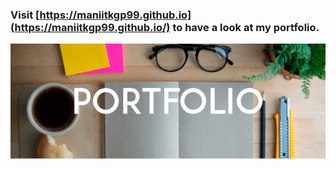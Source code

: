 ### Visit [https://maniitkgp99.github.io](https://maniitkgp99.github.io/) to have a look at my portfolio.

<img src="https://raw.githubusercontent.com/maniitkgp99/maniitkgp99.github.io/master/images/portfolio.png"  width="900" align="left"/>
